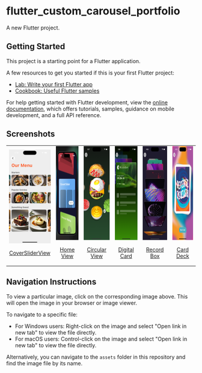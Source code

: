 # flutter_custom_carousel_portfolio

A new Flutter project.

## Getting Started

This project is a starting point for a Flutter application.

A few resources to get you started if this is your first Flutter project:

- [Lab: Write your first Flutter app](https://docs.flutter.dev/get-started/codelab)
- [Cookbook: Useful Flutter samples](https://docs.flutter.dev/cookbook)

For help getting started with Flutter development, view the
[online documentation](https://docs.flutter.dev/), which offers tutorials,
samples, guidance on mobile development, and a full API reference.
## Screenshots
<!-- 

<tr>
    <td style="text-align: center;">
      <div>
        <p><a href="lib/108_animated_builder/animated_builder.dart" target="_blank">AnimationBuilder</a></p>
      </div>
    </td>
    <td style="text-align: center;">
      <div>
        <a href="screenshots/108_animated_builder.gif" target="_blank">
          <img src="screenshots/108_animated_builder.gif" height="250px"/>
        </a>
      </div>
    </td>
  </tr>
  <img src="assets/output/one.png" alt="CoverSliderView"  height="250"> 
  <img src="assets/output/two.png" alt="demo Chrome"  height="250"> 
  <img src="assets/output/three.png" alt="Circular View"  height="250"> 
  <img src="assets/output/four.png" alt="Digital Card"  height="250"> 
  <img src="assets/output/five.png" alt="Record Box"  height="250"> 
  <img src="assets/output/six.png" alt="Card Deck"  height="250"> 
 -->
<table align="center" style="margin: 0px auto;">
  <tr>
    <td style="text-align: center;">
      <div>
        <img src="assets/output/one.png" alt="CoverSliderView" height="250">
        <p><a href="lib/views/cover_slider_view.dart" target="_blank">CoverSliderView</a></p>
      </div>
    </td>
    <td style="text-align: center;">
      <div>
        <img src="assets/output/two.png" alt="demo Chrome" height="250">
        <p><a href="lib/views/home_view.dart" target="_blank">Home View</a></p>
      </div>
    </td>
    <td style="text-align: center;">
      <div>
        <img src="assets/output/three.png" alt="Circular View" height="250">
        <p><a href="lib/views/circular_menu_view.dart" target="_blank">Circular View</a></p>
      </div>
    </td>
    <td style="text-align: center;">
      <div>
        <img src="assets/output/four.png" alt="Digital Card" height="250">
        <p><a href="lib/views/digital_wallet_view.dart" target="_blank">Digital Card</a></p>
      </div>
    </td>
    <td style="text-align: center;">
      <div>
        <img src="assets/output/five.png" alt="Record Box" height="250">
        <p><a href="lib/views/record_box_view.dart" target="_blank">Record Box</a></p>
      </div>
    </td>  
    <td style="text-align: center;">
      <div>
        <img src="assets/output/six.png" alt="Card Deck" height="250">
        <p><a href="lib/views/card_deck_view.dart" target="_blank">Card Deck</a></p>
      </div>
    </td>
  </tr>
</table>

## Navigation Instructions

To view a particular image, click on the corresponding image above. This will open the image in your browser or image viewer.

To navigate to a specific file:
- For Windows users: Right-click on the image and select "Open link in new tab" to view the file directly.
- For macOS users: Control-click on the image and select "Open link in new tab" to view the file directly.

Alternatively, you can navigate to the `assets` folder in this repository and find the image file by its name.
